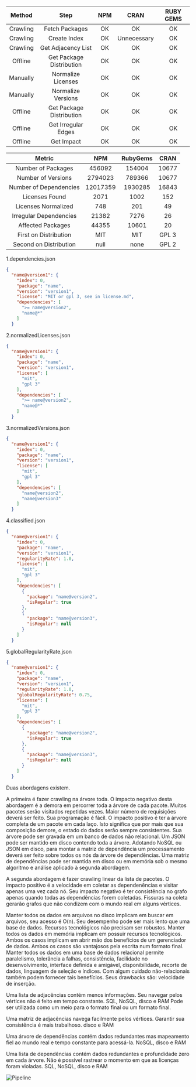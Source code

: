 |  Method  |           Step           |     NPM     |     CRAN    |  RUBY GEMS  |
|:--------:|:------------------------:|:-----------:|:-----------:|:-----------:|
| Crawling |           Fetch Packages |      OK     |      OK     |      OK     |
| Crawling |             Create Index |      OK     | Unnecessary |      OK     |
| Crawling |       Get Adjacency List |      OK     |      OK     |      OK     |
| Offline  | Get Package Distribution |      OK     |      OK     |      OK     |
| Manually |       Normalize Licenses |      OK     |      OK     |      OK     |
| Manually |       Normalize Versions |      OK     |      OK     |      OK     |
| Offline  | Get Package Distribution |      OK     |      OK     |      OK     |
| Offline  |      Get Irregular Edges |      OK     |      OK     |      OK     |
| Offline  |               Get Impact |      OK     |      OK     |      OK     |

|         Metric         |     NPM    | RubyGems |   CRAN   |
|:----------------------:|:----------:|:--------:|:--------:|
| Number of Packages     | 456092     | 154004   | 10677    |
| Number of Versions     | 2794023    | 789366   | 10677    |
| Number of Dependencies | 12017359   | 1930285  | 16843    |
| Licenses Found         | 2071       | 1002     | 152      |
| Licenses Normalized    | 748        | 201      | 49       |
| Irregular Dependencies | 21382      | 7276     | 26       |
| Affected Packages      | 44355      | 10601    | 20       |
| First on Distribution  | MIT        | MIT      | GPL 3    |
| Second on Distribution | null       | none     | GPL 2    |

1.dependencies.json
```json
{
  "name@version1": {
    "index": 0,
    "package": "name",
    "version": "version1",
    "license": "MIT or gpl 3, see in license.md",
    "dependencies": [
      ">= name@version2",
      "name@*"
    ]
  }
```
2.normalizedLicenses.json
```json
{
  "name@version1": {
    "index": 0,
    "package": "name",
    "version": "version1",
    "license": [
      "mit",
      "gpl 3"
    ],
    "dependencies": [
      ">= name@version2",
      "name@*"
    ]
  }
```
3.normalizedVersions.json
```json
{
  "name@version1": {
    "index": 0,
    "package": "name",
    "version": "version1",
    "license": [
      "mit",
      "gpl 3"
    ],
    "dependencies": [
      "name@version2",
      "name@version3"
    ]
  }
```
4.classified.json
```json
{
  "name@version1": {
    "index": 0,
    "package": "name",
    "version": "version1",
    "regularityRate": 1.0,
    "license": [
      "mit",
      "gpl 3"
    ],
    "dependencies": [
      {
        "package": "name@version2",
        "isRegular": true
      },
      {
        "package": "name@version3",
        "isRegular": null
      }
    ]
  }
```
5.globalRegularityRate.json
```json
{
  "name@version1": {
    "index": 0,
    "package": "name",
    "version": "version1",
    "regularityRate": 1.0,
    "globalRegularityRate": 0.75,
    "license": [
      "mit",
      "gpl 3"
    ],
    "dependencies": [
      {
        "package": "name@version2",
        "isRegular": true
      },
      {
        "package": "name@version3",
        "isRegular": null
      }
    ]
  }
```

Duas abordagens existem.

A primeira é fazer crawling na árvore toda.
O impacto negativo desta abordagem é a demora em percorrer toda a árvore de cada pacote.
Muitos pacotes serão visitados repetidas vezes.
Maior número de requisições deverá ser feito.
Sua programação é fácil.
O impacto positivo é ter a árvore completa de um pacote em cada laço. Isto significa que por mais que sua composição demore, o estado do dados serão sempre consistentes.
Sua árvore pode ser gravada em um banco de dados não relacional.
Um JSON pode ser mantido em disco contendo toda a árvore.
Adotando NoSQL ou JSON em disco, para montar a matriz de dependência um processamento deverá ser feito sobre todos os nós da árvore de dependências.
Uma matriz de dependências pode ser mantida em disco ou em memória sob o mesmo algoritmo e análise aplicado à segunda abordagem.

A segunda abordagem é fazer crawling linear da lista de pacotes.
O impacto positivo é a velocidade em coletar as dependenências e visitar apenas uma vez cada nó.
Seu impacto negativo é ter consistência no grafo apenas quando todas as dependências forem coletadas. Fissuras na coleta gerarão grafos que não condizem com o mundo real em alguns vértices.

Manter todos os dados em arquivos no disco implicam em buscar em arquivos, seu acesso é O(n). Seu desempenho pode ser mais lento que uma base de dados. Recursos tecnológicos não precisam ser robustos.
Manter todos os dados em memória implicam em possuir recursos tecnológicos.
Ambos os casos implicam em abrir mão dos benefícios de um gerenciador de dados.
Ambos os casos são vantajosos pela escrita num formato final.
Manter todos os dados em uma base de dados relacional permite paralelismo, tolerância a falhas, consistência, facilidade no desenvolvimento, interface definida e amigável, disponibilidade, recorte de dados, linguagem de seleção e índices.
Com algum cuidado não-relacionais também podem fornecer tais benefícios.
Seus drawbacks são: velocidade de inserção.

Uma lista de adjacências contém menos informações. Seu navegar pelos vértices não é feito em tempo constante.
SQL, NoSQL, disco e RAM
Pode ser utilizada como um meio para o formato final ou um formato final.

Uma matriz de adjacências navega facilmente pelos vértices. Garantir sua consistência é mais trabalhoso.
disco e RAM

Uma árvore de dependências contém dados redundantes mas mapeamento fiel ao mundo real e tempo constante para acessá-la.
NoSQL, disco e RAM

Uma lista de dependências contém dados redundantes e profundidade zero em cada árvore. Não é possível rastrear o momento em que as licenças foram violadas.
SQL, NoSQL, disco e RAM

![Pipeline](https://github.com/rmeloca/LicensesAnalysis/blob/master/PipelineLicencesAnalysis.png)
